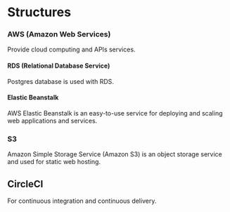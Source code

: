 # Structures

### AWS (Amazon Web Services)

Provide cloud computing and APIs services.

#### RDS (Relational Database Service)

Postgres database is used with RDS.

#### Elastic Beanstalk

AWS Elastic Beanstalk is an easy-to-use service for deploying and scaling web applications and services.

### S3

Amazon Simple Storage Service (Amazon S3) is an object storage service and used for static web hosting.

## CircleCI

For continuous integration and continuous delivery.
